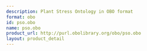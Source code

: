 ```yaml
---
description: Plant Stress Ontology in OBO format
format: obo
id: pso.obo
name: pso.obo
product_url: http://purl.obolibrary.org/obo/pso.obo
layout: product_detail
---
```

